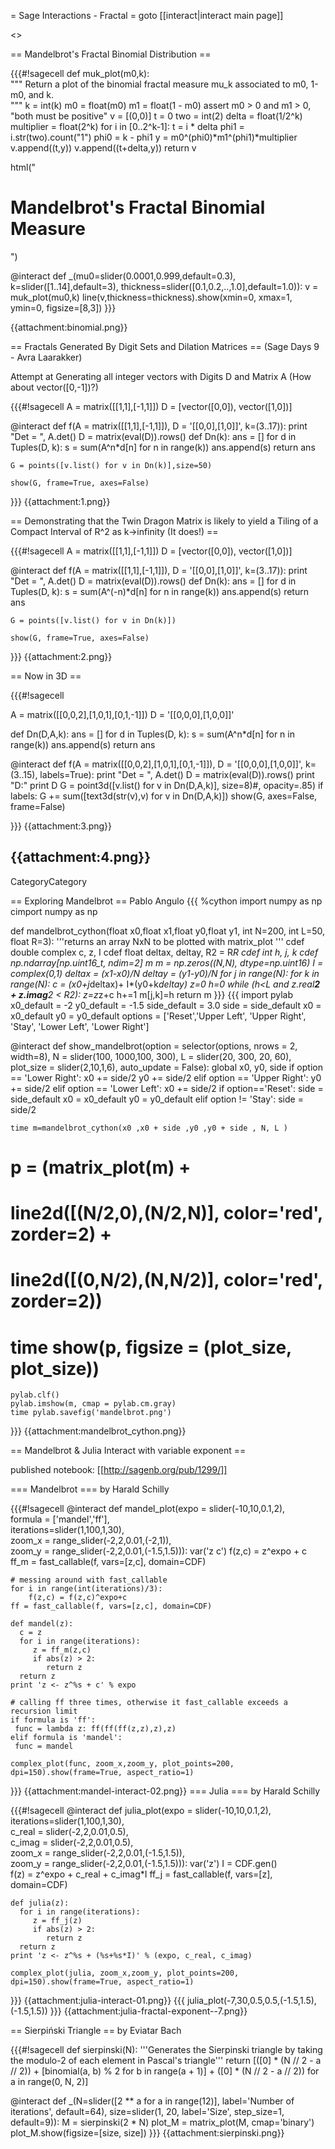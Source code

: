 = Sage Interactions - Fractal =
goto [[interact|interact main page]]

<<TableOfContents>>

== Mandelbrot's Fractal Binomial Distribution ==

{{{#!sagecell
def muk_plot(m0,k):  
    """
    Return a plot of the binomial fractal measure mu_k
    associated to m0, 1-m0, and k.   
    """
    k = int(k)
    m0 = float(m0)
    m1 = float(1 - m0)
    assert m0 > 0 and m1 > 0, "both must be positive"
    v = [(0,0)]
    t = 0
    two = int(2)
    delta = float(1/2^k)
    multiplier = float(2^k)
    for i in [0..2^k-1]:
        t = i * delta
        phi1 = i.str(two).count("1")
        phi0 = k - phi1
        y = m0^(phi0)*m1^(phi1)*multiplier
        v.append((t,y))
        v.append((t+delta,y))
    return v

html("<h1>Mandelbrot's Fractal Binomial Measure</h1>")

@interact
def _(mu0=slider(0.0001,0.999,default=0.3), k=slider([1..14],default=3), thickness=slider([0.1,0.2,..,1.0],default=1.0)):
    v = muk_plot(mu0,k)
    line(v,thickness=thickness).show(xmin=0, xmax=1, ymin=0, figsize=[8,3])
}}}

{{attachment:binomial.png}}

== Fractals Generated By Digit Sets and Dilation Matrices ==
(Sage Days 9 - Avra Laarakker)

Attempt at Generating all integer vectors with Digits D and Matrix A (How about vector([0,-1])?)

{{{#!sagecell
A = matrix([[1,1],[-1,1]])
D = [vector([0,0]), vector([1,0])]

@interact
def f(A = matrix([[1,1],[-1,1]]), D = '[[0,0],[1,0]]', k=(3..17)):
    print "Det = ", A.det()
    D = matrix(eval(D)).rows()
    def Dn(k):
        ans = []
        for d in Tuples(D, k):
            s = sum(A^n*d[n] for n in range(k))
            ans.append(s)
        return ans
    
    G = points([v.list() for v in Dn(k)],size=50)
   
    show(G, frame=True, axes=False)    
}}}
{{attachment:1.png}} 

== Demonstrating that the Twin Dragon Matrix is likely to yield a Tiling of a Compact Interval of R^2 as k->infinity (It does!) ==

{{{#!sagecell
A = matrix([[1,1],[-1,1]])
D = [vector([0,0]), vector([1,0])]

@interact
def f(A = matrix([[1,1],[-1,1]]), D = '[[0,0],[1,0]]', k=(3..17)):
    print "Det = ", A.det()
    D = matrix(eval(D)).rows()
    def Dn(k):
        ans = []
        for d in Tuples(D, k):
            s = sum(A^(-n)*d[n] for n in range(k))
            ans.append(s)
        return ans
    
    G = points([v.list() for v in Dn(k)])
   
    show(G, frame=True, axes=False)
 
}}}
{{attachment:2.png}}

== Now in 3D ==
    
{{{#!sagecell
 
A = matrix([[0,0,2],[1,0,1],[0,1,-1]])
D = '[[0,0,0],[1,0,0]]'

def Dn(D,A,k):
    ans = []
    for d in Tuples(D, k):
        s = sum(A^n*d[n] for n in range(k))
        ans.append(s)
    return ans
    
@interact
def f(A = matrix([[0,0,2],[1,0,1],[0,1,-1]]), D = '[[0,0,0],[1,0,0]]', k=(3..15), labels=True):
    print "Det = ", A.det()
    D = matrix(eval(D)).rows()
    print "D:"
    print D
    G = point3d([v.list() for v in Dn(D,A,k)], size=8)#, opacity=.85)
    if labels:
        G += sum([text3d(str(v),v) for v in Dn(D,A,k)])
    show(G, axes=False, frame=False)
    
}}}
{{attachment:3.png}}

{{attachment:4.png}}
----
CategoryCategory

== Exploring Mandelbrot ==
Pablo Angulo
{{{
%cython
import numpy as np
cimport numpy as np

def mandelbrot_cython(float x0,float  x1,float  y0,float  y1, 
                   int N=200, int L=50, float R=3):
    '''returns an array NxN to be plotted with matrix_plot
    '''
    cdef double complex c, z, I
    cdef float deltax, deltay, R2 = R*R
    cdef int h, j, k
    cdef np.ndarray[np.uint16_t, ndim=2] m
    m = np.zeros((N,N), dtype=np.uint16)
    I = complex(0,1)
    deltax = (x1-x0)/N
    deltay = (y1-y0)/N
    for j in range(N):
        for k in range(N):
            c = (x0+j*deltax)+ I*(y0+k*deltay)
            z=0
            h=0
            while (h<L and 
                   z.real**2 + z.imag**2 < R2):
                z=z*z+c
                h+=1
            m[j,k]=h
    return m
}}}
{{{
import pylab
x0_default = -2
y0_default = -1.5
side_default = 3.0
side = side_default
x0 = x0_default
y0 = y0_default
options = ['Reset','Upper Left', 'Upper Right', 'Stay', 'Lower Left', 'Lower Right']

@interact
def show_mandelbrot(option = selector(options, nrows = 2, width=8),
                    N = slider(100, 1000,100, 300), 
                    L = slider(20, 300, 20, 60),
                    plot_size = slider(2,10,1,6),
                    auto_update = False):
    global x0, y0, side
    if option == 'Lower Right':
        x0 += side/2
        y0 += side/2
    elif option == 'Upper Right':
        y0 += side/2
    elif option == 'Lower Left':
        x0 += side/2
    if option=='Reset':
        side = side_default
        x0 = x0_default
        y0 = y0_default
    elif option != 'Stay':
        side = side/2
    
    time m=mandelbrot_cython(x0 ,x0 + side ,y0 ,y0 + side , N, L )
#    p = (matrix_plot(m) +
#             line2d([(N/2,0),(N/2,N)], color='red', zorder=2) +
#             line2d([(0,N/2),(N,N/2)], color='red', zorder=2))
#    time show(p, figsize = (plot_size, plot_size))
    pylab.clf()
    pylab.imshow(m, cmap = pylab.cm.gray)
    time pylab.savefig('mandelbrot.png')
}}}
{{attachment:mandelbrot_cython.png}}


== Mandelbrot & Julia Interact with variable exponent ==

published notebook: [[http://sagenb.org/pub/1299/]]

=== Mandelbrot ===
by Harald Schilly

{{{#!sagecell
@interact
def mandel_plot(expo = slider(-10,10,0.1,2), \
      formula = ['mandel','ff'],\
      iterations=slider(1,100,1,30), \
      zoom_x = range_slider(-2,2,0.01,(-2,1)), \
      zoom_y = range_slider(-2,2,0.01,(-1.5,1.5))):
    var('z c')
    f(z,c) = z^expo + c
    ff_m = fast_callable(f, vars=[z,c], domain=CDF)
    
    # messing around with fast_callable
    for i in range(int(iterations)/3):
        f(z,c) = f(z,c)^expo+c
    ff = fast_callable(f, vars=[z,c], domain=CDF)    
    
    def mandel(z):
      c = z
      for i in range(iterations):
         z = ff_m(z,c)
         if abs(z) > 2:
            return z
      return z
    print 'z <- z^%s + c' % expo
    
    # calling ff three times, otherwise it fast_callable exceeds a recursion limit
    if formula is 'ff':
     func = lambda z: ff(ff(ff(z,z),z),z)
    elif formula is 'mandel':
     func = mandel     
     
    complex_plot(func, zoom_x,zoom_y, plot_points=200, dpi=150).show(frame=True, aspect_ratio=1)
}}}
{{attachment:mandel-interact-02.png}}
=== Julia ===
by Harald Schilly

{{{#!sagecell
@interact
def julia_plot(expo = slider(-10,10,0.1,2), \
      iterations=slider(1,100,1,30), \
      c_real = slider(-2,2,0.01,0.5), \
      c_imag = slider(-2,2,0.01,0.5), \
      zoom_x = range_slider(-2,2,0.01,(-1.5,1.5)), \
      zoom_y = range_slider(-2,2,0.01,(-1.5,1.5))):
    var('z')
    I = CDF.gen()    
    f(z) = z^expo + c_real + c_imag*I
    ff_j = fast_callable(f, vars=[z], domain=CDF)
    
    def julia(z):
      for i in range(iterations):
         z = ff_j(z)
         if abs(z) > 2:
            return z
      return z
    print 'z <- z^%s + (%s+%s*I)' % (expo, c_real, c_imag)
    
    complex_plot(julia, zoom_x,zoom_y, plot_points=200, dpi=150).show(frame=True, aspect_ratio=1)
}}}
{{attachment:julia-interact-01.png}}
{{{
julia_plot(-7,30,0.5,0.5,(-1.5,1.5), (-1.5,1.5))
}}}
{{attachment:julia-fractal-exponent--7.png}}

== Sierpiński Triangle ==
by Eviatar Bach

{{{#!sagecell
def sierpinski(N):
   '''Generates the Sierpinski triangle by taking the modulo-2 of each element in Pascal's triangle'''
   return [([0] * (N // 2 - a // 2)) + [binomial(a, b) % 2 for b in range(a + 1)] + ([0] * (N // 2 - a // 2)) for a in range(0, N, 2)]

@interact
def _(N=slider([2 ** a for a in range(12)], label='Number of iterations', default=64), size=slider(1, 20, label='Size', step_size=1, default=9)):
    M = sierpinski(2 * N)
    plot_M = matrix_plot(M, cmap='binary')
    plot_M.show(figsize=[size, size])
}}}
{{attachment:sierpinski.png}}
